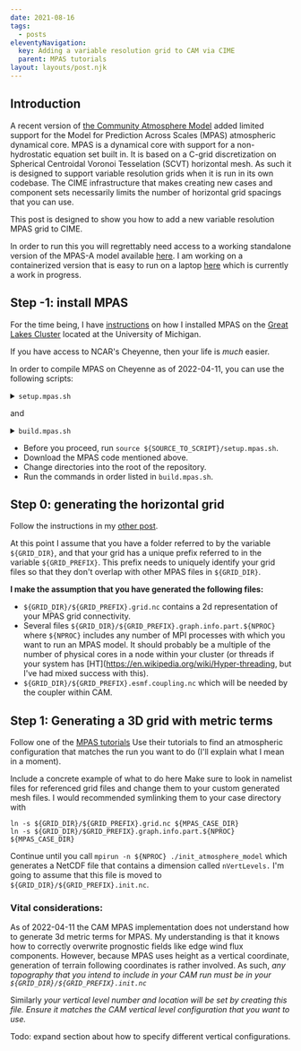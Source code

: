 ```yaml
---
date: 2021-08-16
tags:
  - posts
eleventyNavigation:
  key: Adding a variable resolution grid to CAM via CIME
  parent: MPAS tutorials
layout: layouts/post.njk
---
```


## Introduction
A recent version of [the Community Atmosphere Model](https://github.com/ESCOMP/CAM/tree/cam_development)
added limited support for the Model for Prediction Across Scales (MPAS) atmospheric dynamical core.
MPAS is a dynamical core with support for a non-hydrostatic equation set built in. It is based on a C-grid discretization on
Spherical Centroidal Voronoi Tesselation (SCVT) horizontal mesh. As such 
it is designed to support variable resolution grids when it is run in its own codebase.
The CIME infrastructure that makes creating new cases and component sets 
necessarily limits the number of horizontal grid spacings that you can use.

This post is designed to show you how to add a new variable resolution MPAS grid
to CIME.

In order to run this you will regrettably need access to a working standalone version of the MPAS-A model
available [here](https://github.com/MPAS-Dev/MPAS-Model).
I am working on a containerized version that is easy to run on a laptop [here](https://open-lab-notebook.glitch.me/posts/MPAS/singularity_mpas_def/)
which is currently a work in progress.

## Step -1: install MPAS

For the time being, I have [instructions](https://open-lab-notebook.glitch.me/posts/installing-mpas/) on how I installed MPAS on the [Great Lakes Cluster](https://arc.umich.edu/greatlakes/)
located at the University of Michigan.

If you have access to NCAR's Cheyenne, then your life is _much_ easier.

In order to compile MPAS on Cheyenne as of 2022-04-11, you can use the following scripts:

<details>
  <summary><code>setup.mpas.sh</code></summary>
  
```
module unload netcdf
module load intel/19.1.1  mpt/2.22
module load netcdf-mpi/4.7.4 pnetcdf/1.12.1 pio/2.5.2
```
</details>

and 
<details>
<summary><code>build.mpas.sh</code></summary>
  
```
make ifort CORE=init_atmosphere PRECISION=single USE_PIO2=true
make clean CORE=atmosphere
make ifort CORE=atmosphere PRECISION=single USE_PIO2=true  
```

</details>

* Before you proceed, run `source ${SOURCE_TO_SCRIPT}/setup.mpas.sh`.
* Download the MPAS code mentioned above. 
* Change directories into the root of the repository.
* Run the commands in order listed in `build.mpas.sh`.


## Step 0: generating the horizontal grid
Follow the instructions in my [other post](https://open-lab-notebook.glitch.me/posts/MPAS/made_to_measure_mpas/).

At this point I assume that you have a folder referred to by the variable `${GRID_DIR}`, and that
your grid has a unique prefix referred to in the variable `${GRID_PREFIX}`. This
prefix needs to uniquely identify your grid files so that they don't overlap with other MPAS files
in `${GRID_DIR}`.

**I make the assumption that you have generated the following files:**

* `${GRID_DIR}/${GRID_PREFIX}.grid.nc` contains a 2d representation of your MPAS grid connectivity.
* Several files `${GRID_DIR}/${GRID_PREFIX}.graph.info.part.${NPROC}` where `${NPROC}` includes
any number of MPI processes with which you want to run an MPAS model. It should probably be a multiple of the 
number of physical cores in a node within your cluster (or threads if your system has [HT](https://en.wikipedia.org/wiki/Hyper-threading, 
but I've had mixed success with this).
* `${GRID_DIR}/${GRID_PREFIX}.esmf.coupling.nc` which will be needed by the coupler within CAM.


## Step 1: Generating a 3D grid with metric terms

Follow one of the [MPAS tutorials](https://www2.mmm.ucar.edu/projects/mpas/tutorial/Boulder2019/index.html)
Use their tutorials to find an atmospheric configuration that matches the run you want to do (I'll explain what I mean in
a moment).

<span class="todo">Include a concrete example of what to do here</span>
Make sure to look in namelist files for referenced grid files and change them to 
your custom generated mesh files. I would recommended symlinking them to 
your case directory with 
```
ln -s ${GRID_DIR}/${GRID_PREFIX}.grid.nc ${MPAS_CASE_DIR} 
ln -s ${GRID_DIR}/$GRID_PREFIX}.graph.info.part.${NPROC} ${MPAS_CASE_DIR}
```

Continue until you call `mpirun -n ${NPROC} ./init_atmosphere_model` which generates a NetCDF file 
that contains a dimension called `nVertLevels.` 
I'm going to assume that this file is moved to `${GRID_DIR}/${GRID_PREFIX}.init.nc`.

### Vital considerations:
As of 2022-04-11 the CAM MPAS implementation does not understand how to generate 3d metric terms for
MPAS. My understanding is that it knows how to correctly overwrite prognostic fields like edge wind flux
components. However, because MPAS uses height as a vertical coordinate, generation of
terrain following coordinates is rather involved. 
As such, <span class="todo">_any topography that you intend to include in your CAM run must be in
  your `${GRID_DIR}/${GRID_PREFIX}.init.nc`_</span>
  
Similarly <span class="todo">_your vertical level number and location will be set by
creating this file. Ensure it matches the CAM vertical level configuration that you want to use._
</span>

<span class="todo">Todo: expand section about how to specify different vertical configurations.</span>

















